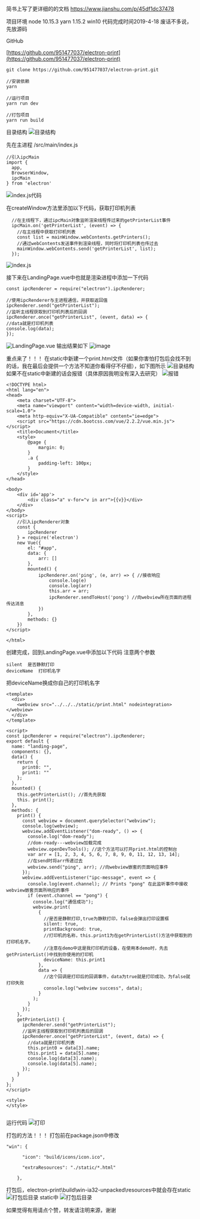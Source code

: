 简书上写了更详细的的文档
https://www.jianshu.com/p/45df1dc37478

项目环境
node 10.15.3
yarn  1.15.2
win10
代码完成时间2019-4-18
废话不多说，先放源码

GitHub

[https://github.com/951477037/electron-print](https://github.com/951477037/electron-print)

```
git clone https://github.com/951477037/electron-print.git
```

```
//安装依赖
yarn
```

```
//运行项目
yarn run dev
```

```
//打包项目
yarn run build
```

目录结构
![目录结构](http://upload-images.jianshu.io/upload_images/15562516-2df5d50d68200ae6.png?imageMogr2/auto-orient/strip%7CimageView2/2/w/1240)

先在主进程 /src/main/index.js

```
//引入ipcMain
import {
  app,
  BrowserWindow,
  ipcMain
} from 'electron'
```

![index.js代码](http://upload-images.jianshu.io/upload_images/15562516-94f9a652f47fd4b3.png?imageMogr2/auto-orient/strip%7CimageView2/2/w/1240)

在createWindow方法里添加以下代码，获取打印机列表

```
  //在主线程下，通过ipcMain对象监听渲染线程传过来的getPrinterList事件
  ipcMain.on('getPrinterList', (event) => {
    //在主线程中获取打印机列表
    const list = mainWindow.webContents.getPrinters();
    //通过webContents发送事件到渲染线程，同时将打印机列表也传过去
    mainWindow.webContents.send('getPrinterList', list);
  });
```

![index.js](http://upload-images.jianshu.io/upload_images/15562516-488a2a3db1183179.png?imageMogr2/auto-orient/strip%7CimageView2/2/w/1240)

接下来在LandingPage.vue中也就是渲染进程中添加一下代码

```
const ipcRenderer = require("electron").ipcRenderer;
```

```
//使用ipcRenderer与主进程通信，并获取返回值
ipcRenderer.send("getPrinterList");
//监听主线程获取到打印机列表后的回调
ipcRenderer.once("getPrinterList", (event, data) => {
//data就是打印机列表
console.log(data);
});
```

![LandingPage.vue](http://upload-images.jianshu.io/upload_images/15562516-ab53ac235e403bfc.png?imageMogr2/auto-orient/strip%7CimageView2/2/w/1240)
输出结果如下
![image](http://upload-images.jianshu.io/upload_images/15562516-032b9165b71ec638.png?imageMogr2/auto-orient/strip%7CimageView2/2/w/1240)

重点来了！！！
在static中新建一个print.html文件（如果你害怕打包后会找不到的话，我在最后会提供一个方法不知道你看得仔不仔细），如下图所示
![目录结构](http://upload-images.jianshu.io/upload_images/15562516-8ae3b2ba49ae60a9.png?imageMogr2/auto-orient/strip%7CimageView2/2/w/1240)
如果不在static中新建的话会报错（具体原因我明没有深入去研究）
![报错](http://upload-images.jianshu.io/upload_images/15562516-4de40faf2737dc9d.png?imageMogr2/auto-orient/strip%7CimageView2/2/w/1240)

```
<!DOCTYPE html>
<html lang="en">
<head>
    <meta charset="UTF-8">
    <meta name="viewport" content="width=device-width, initial-scale=1.0">
    <meta http-equiv="X-UA-Compatible" content="ie=edge">
    <script src="https://cdn.bootcss.com/vue/2.2.2/vue.min.js"></script>
    <title>Document</title>
    <style>
        @page {
            margin: 0;
        }
        .a {
            padding-left: 100px;
        }
    </style>
</head>

<body>
    <div id='app'>
        <div class="a" v-for="v in arr">{{v}}</div>
    </div>
</body>
<script>
    //引入ipcRenderer对象
    const {
        ipcRenderer
    } = require('electron')
    new Vue({
        el: "#app",
        data: {
            arr: []
        },
        mounted() {
            ipcRenderer.on('ping', (e, arr) => { //接收响应
                console.log(e)
                console.log(arr)
                this.arr = arr;
                ipcRenderer.sendToHost('pong') //向webview所在页面的进程传达消息
            })
        },
        methods: {}
    })
</script>

</html>

```

创建完成，回到LandingPage.vue中添加以下代码
注意两个参数

```
silent  是否静默打印
deviceName  打印机名字

```

把deviceName换成你自己的打印机名字

```
<template>
  <div>
    <webview src="../../../static/print.html" nodeintegration></webview>
  </div>
</template>

<script>
const ipcRenderer = require("electron").ipcRenderer;
export default {
  name: "landing-page",
  components: {},
  data() {
    return {
      print0: "",
      print1: ""
    };
  },
  mounted() {
    this.getPrinterList(); //首先先获取
    this. print();
  },
  methods: {
    print() {
      const webview = document.querySelector("webview");
      console.log(webview);
      webview.addEventListener("dom-ready", () => {
        console.log("dom-ready");
        //dom-ready---webview加载完成
        webview.openDevTools(); //这个方法可以打开print.html的控制台
        var arr = [1, 2, 3, 4, 5, 6, 7, 8, 9, 0, 11, 12, 13, 14];
        //在send时将arr传递过去
        webview.send("ping", arr); //向webview嵌套的页面响应事件
      });
      webview.addEventListener("ipc-message", event => {
        console.log(event.channel); // Prints "pong" 在此监听事件中接收webview嵌套页面所响应的事件
        if (event.channel == "pong") {
          console.log("通信成功");
          webview.print(
            {
              //是否是静默打印,true为静默打印，false会弹出打印设置框
              silent: true,
              printBackground: true,
              //打印机的名称，this.print1为在getPrinterList()方法中获取到的打印机名字。
              //注意在demo中这是我打印机的设备，在使用本demo时，先去getPrinterList()中找到你使用的打印机
              deviceName: this.print1
            },
            data => {
              //这个回调是打印后的回调事件，data为true就是打印成功，为false就打印失败
              console.log("webview success", data);
            }
          );
        }
      });
    },
    getPrinterList() {
      ipcRenderer.send("getPrinterList");
      //监听主线程获取到打印机列表后的回调
      ipcRenderer.once("getPrinterList", (event, data) => {
        //data就是打印机列表
        this.print0 = data[3].name;
        this.print1 = data[5].name;
        console.log(data[3].name);
        console.log(data[5].name);
      });
    }
  }
};
</script>

<style>
</style>


```

运行代码
![打印](http://upload-images.jianshu.io/upload_images/15562516-5fffc25bfa27c616.png?imageMogr2/auto-orient/strip%7CimageView2/2/w/1240)

打包的方法！！！
打包前在package.json中修改

```
"win": {

      "icon": "build/icons/icon.ico",

      "extraResources": "./static/*.html"

    },

```

打包后，electron-print\build\win-ia32-unpacked\resources中就会存在static
![打包后目录](http://upload-images.jianshu.io/upload_images/15562516-00af6067ba65f9dd.png?imageMogr2/auto-orient/strip%7CimageView2/2/w/1240)
static中
![打包后目录](http://upload-images.jianshu.io/upload_images/15562516-bd25464efc41abb9.png?imageMogr2/auto-orient/strip%7CimageView2/2/w/1240)

如果觉得有用请点个赞，转发请注明来源，谢谢
